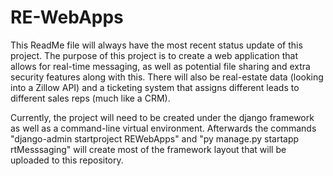# RE-WebApps

This ReadMe file will always have the most recent status update of this project. The purpose of this project is to create a web application that allows for real-time messaging, as well as potential file sharing and extra security features along with this. There will also be real-estate data (looking into a Zillow API) and a ticketing system that assigns different leads to different sales reps (much like a CRM).

Currently, the project will need to be created under the django framework as well as a command-line virtual environment. Afterwards the commands "django-admin startproject REWebApps" and "py manage.py startapp rtMesssaging" will create most of the framework layout that will be uploaded to this repository.

